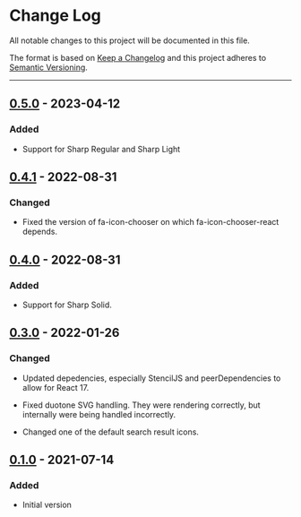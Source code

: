# Change Log

All notable changes to this project will be documented in this file.

The format is based on [Keep a Changelog](http://keepachangelog.com/) and this project adheres to [Semantic Versioning](http://semver.org/).

---

## [0.5.0](https://github.com/FortAwesome/fa-icon-chooser/releases/tag/0.5.0) - 2023-04-12

### Added

- Support for Sharp Regular and Sharp Light

## [0.4.1](https://github.com/FortAwesome/fa-icon-chooser/releases/tag/0.4.1) - 2022-08-31

### Changed

- Fixed the version of fa-icon-chooser on which fa-icon-chooser-react depends.

## [0.4.0](https://github.com/FortAwesome/fa-icon-chooser/releases/tag/0.4.0) - 2022-08-31

### Added

- Support for Sharp Solid.

## [0.3.0](https://github.com/FortAwesome/fa-icon-chooser/releases/tag/0.3.0) - 2022-01-26

### Changed

- Updated depedencies, especially StencilJS and peerDependencies to allow for React 17.

- Fixed duotone SVG handling. They were rendering correctly, but internally were being handled incorrectly.

- Changed one of the default search result icons.

## [0.1.0](https://github.com/FortAwesome/fa-icon-chooser/releases/tag/0.1.0) - 2021-07-14

### Added

- Initial version
